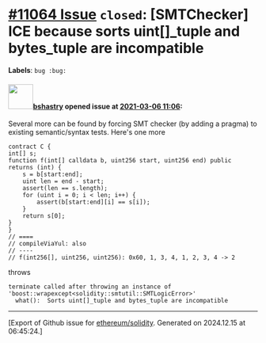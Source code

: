 # [\#11064 Issue](https://github.com/ethereum/solidity/issues/11064) `closed`: [SMTChecker] ICE because sorts uint[]_tuple and bytes_tuple are incompatible
**Labels**: `bug :bug:`


#### <img src="https://avatars.githubusercontent.com/u/2388185?v=4" width="50">[bshastry](https://github.com/bshastry) opened issue at [2021-03-06 11:06](https://github.com/ethereum/solidity/issues/11064):

Several more can be found by forcing SMT checker (by adding a pragma) to existing semantic/syntax tests. Here's one more

```
contract C {
int[] s;
function f(int[] calldata b, uint256 start, uint256 end) public returns (int) {
    s = b[start:end];
    uint len = end - start;
    assert(len == s.length);
    for (uint i = 0; i < len; i++) {
        assert(b[start:end][i] == s[i]);
    }
    return s[0];
}
}
// ====
// compileViaYul: also
// ----
// f(int256[], uint256, uint256): 0x60, 1, 3, 4, 1, 2, 3, 4 -> 2
```

throws

```
terminate called after throwing an instance of 'boost::wrapexcept<solidity::smtutil::SMTLogicError>'
  what():  Sorts uint[]_tuple and bytes_tuple are incompatible
```




-------------------------------------------------------------------------------



[Export of Github issue for [ethereum/solidity](https://github.com/ethereum/solidity). Generated on 2024.12.15 at 06:45:24.]
